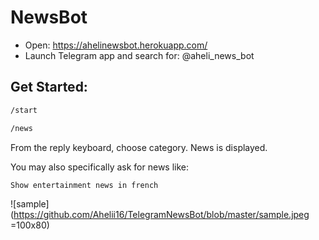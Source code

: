 # NewsBot

- Open: https://ahelinewsbot.herokuapp.com/
- Launch Telegram app and search for: @aheli_news_bot

## Get Started:
```sh
/start
```

```sh
/news
```

From the reply keyboard, choose category.
News is displayed.

You may also specifically ask for news like:
```sh
Show entertainment news in french
```

![sample](https://github.com/Ahelii16/TelegramNewsBot/blob/master/sample.jpeg =100x80)
